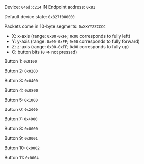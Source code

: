 Device: `046d:c214`
IN Endpoint address: `0x81`

Default device state: `0x827f000000`

Packets come in 10-byte segments: `0xXXYYZZCCCC`
* X: x-axis (range: `0x00-0xFF`; `0x00` corresponds to fully left)
* Y: y-axis (range: `0x00-0xFF`; `0x00` corresponds to fully forward)
* Z: z-axis (range: `0x00-0xFF`; `0x00` corresponds to fully up)
* C: button bits (`0` => not pressed)

Button 1:
`0x0100`

Button 2:
`0x0200`

Button 3:
`0x0400`

Button 4:
`0x0800`

Button 5:
`0x1000`

Button 6:
`0x2000`

Button 7:
`0x4000`

Button 8:
`0x8000`

Button 9:
`0x0001`

Button 10:
`0x0002`

Button 11:
`0x0004`
